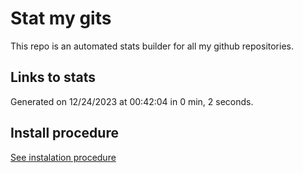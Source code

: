 # Stat my gits

This repo is an automated stats builder for all my github repositories.

## Links to stats


Generated on 12/24/2023 at 00:42:04 in 0 min, 2 seconds.

## Install procedure

[See instalation procedure](./src/install.md)
